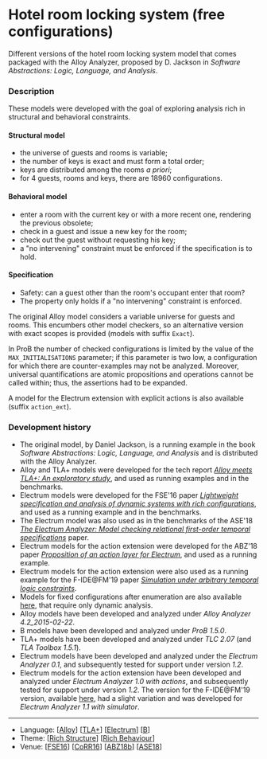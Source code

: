 # Hotel room locking system (free configurations)

Different versions of the hotel room locking system model that comes packaged with the Alloy Analyzer, proposed by D. Jackson in _Software Abstractions: Logic, Language, and Analysis_.

### Description

These models were developed with the goal of exploring analysis rich in structural and behavioral constraints.

#### Structural model
* the universe of guests and rooms is variable;
* the number of keys is exact and must form a total order;
* keys are distributed among the rooms _a priori_;
* for 4 guests, rooms and keys, there are 18960 configurations.

#### Behavioral model
* enter a room with the current key or with a more recent one, rendering the previous obsolete;
* check in a guest and issue a new key for the room;
* check out the guest without requesting his key;
* a "no intervening" constraint must be enforced if the specification is to hold.

#### Specification
* Safety: can a guest other than the room's occupant enter that room?
* The property only holds if a "no intervening" constraint is enforced.

The original Alloy model considers a variable universe for guests and rooms. This encumbers other model checkers, so an alternative version with exact scopes is provided (models with suffix `Exact`).

In ProB the number of checked configurations is limited by the value of the `MAX_INITIALISATIONS` parameter; if this parameter is two low, a configuration for which there are counter-examples may not be analyzed. Moreover, universal quantifications are atomic propositions and operations cannot be called within; thus, the assertions had to be expanded. 

A model for the Electrum extension with explicit actions is also available (suffix `action_ext`).

### Development history
* The original model, by Daniel Jackson, is a running example in the book *Software Abstractions: Logic, Language, and Analysis* and is distributed with the Alloy Analyzer.
* Alloy and TLA+ models were developed for the tech report [_Alloy meets TLA+: An exploratory study_](http://nmacedo.github.io/pubs/CoRR16.pdf), and used as running examples and in the benchmarks.
* Electrum models were developed for the FSE'16 paper [_Lightweight specification and analysis of dynamic systems with rich configurations_](http://nmacedo.github.io/pubs/FSE16.pdf), and used as a running example and in the benchmarks.
* The Electrum model was also used as in the benchmarks of the ASE'18 *[The Electrum Analyzer: Model checking relational first-order temporal specifications](http://nmacedo.github.io/pubs.html#ase18)* paper.
* Electrum models for the action extension were developed for the ABZ'18 paper [_Proposition of an action layer for Electrum_](http://nmacedo.github.io/pubs/ABZ18b.pdf), and used as a running example.
* Electrum models for the action extension were also used as a running example for the F-IDE@FM'19 paper [_Simulation under arbitrary temporal logic constraints_](http://nmacedo.github.io/pubs/FIDE19.pdf).
* Models for fixed configurations after enumeration are also available [here](../HotelLocking_fixcfg), that require only dynamic analysis.
* Alloy models have been developed and analyzed under _Alloy Analyzer 4.2_2015-02-22_.
* B models have been developed and analyzed under _ProB 1.5.0_.
* TLA+ models have been developed and analyzed under _TLC 2.07_ (and _TLA Toolbox 1.5.1_).
* Electrum models have been developed and analyzed under the *Electrum Analyzer 0.1*, and subsequently tested for support under version *1.2*.
* Electrum models for the action extension have been developed and analyzed under *Electrum Analyzer 1.0 with actions*, and subsequently tested for support under version *1.2*. The version for the F-IDE@FM'19 version, available [here](https://github.com/nmacedo/MSV/tree/fide19/Systems/HotelLocking), had a slight variation and was developed for *Electrum Analyzer 1.1 with simulator*.

---

* Language: [[Alloy](https://github.com/nmacedo/MSV/wiki/By-Language#alloy)] [[TLA+](https://github.com/nmacedo/MSV/wiki/By-Language#tla)] [[Electrum](https://github.com/nmacedo/MSV/wiki/By-Language#electrum)] [[B](https://github.com/nmacedo/MSV/wiki/By-Language#b)]
* Theme: [[Rich Structure](https://github.com/nmacedo/MSV/wiki/By-Theme#rich-structure)] [[Rich Behaviour](https://github.com/nmacedo/MSV/wiki/By-Theme#rich-behaviour)]
* Venue: [[FSE16](https://github.com/nmacedo/MSV/wiki/By-Venue#fse16)] [[CoRR16](https://github.com/nmacedo/MSV/wiki/By-Venue#corr16)] [[ABZ18b](https://github.com/nmacedo/MSV/wiki/By-Venue#abz18b)] [[ASE18](https://github.com/nmacedo/MSV/wiki/By-Venus#ase18)]

